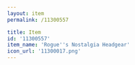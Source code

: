 ```yaml
---
layout: item
permalink: /11300557

title: Item
id: '11300557'
item_name: 'Rogue''s Nostalgia Headgear'
icon_url: '11300017.png'
---
```

